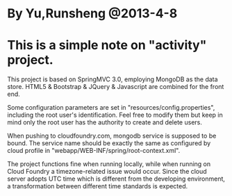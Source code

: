 # By Yu,Runsheng @2013-4-8
# This is a simple note on "activity" project.

This project is based on SpringMVC 3.0, employing MongoDB as the data store. HTML5 & Bootstrap & JQuery & Javascript are combined for the front end.

Some configuration parameters are set in "resources/config.properties", including the root user's identification. Feel free to modify them but keep in mind only the root user has the authority to create and delete users.

When pushing to cloudfoundry.com, mongodb service is supposed to be bound. The service name should be exactly the same as configured by cloud profile in "webapp/WEB-INF/spring/root-context.xml".

The project functions fine when running locally, while when running on Cloud Foundry a timezone-related issue would occur. Since the cloud server adopts UTC time which is different from the developing environment, a transformation between different time standards is expected.  